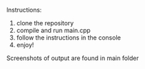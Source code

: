 Instructions:
1. clone the repository
2. compile and run main.cpp
3. follow the instructions in the console
4. enjoy!

Screenshots of output are found in main folder




